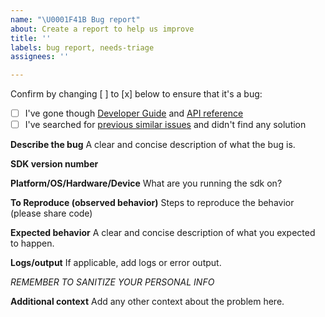 ```yaml
---
name: "\U0001F41B Bug report"
about: Create a report to help us improve
title: ''
labels: bug report, needs-triage
assignees: ''

---
```


Confirm by changing [ ] to [x] below to ensure that it's a bug:
- [ ] I've gone though [Developer Guide](https://docs.aws.amazon.com/iot/latest/developerguide/iot-sdks.html#iot-java-sdk) and [API reference](https://docs.aws.amazon.com/iot/latest/apireference/Welcome.html)
- [ ] I've searched for [previous similar issues](https://github.com/aws/aws-iot-device-sdk-java/issues) and didn't find any solution
  
**Describe the bug**
A clear and concise description of what the bug is.

**SDK version number**

**Platform/OS/Hardware/Device**
What are you running the sdk on?

**To Reproduce (observed behavior)**
Steps to reproduce the behavior (please share code)

**Expected behavior**
A clear and concise description of what you expected to happen.

**Logs/output**
If applicable, add logs or error output.

*REMEMBER TO SANITIZE YOUR PERSONAL INFO*

**Additional context**
Add any other context about the problem here.
